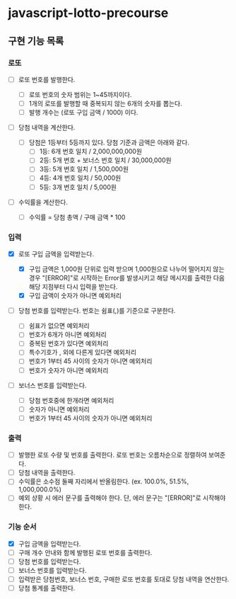 # javascript-lotto-precourse

## 구현 기능 목록

### 로또

- [ ] 로또 번호를 발행한다.
  - [ ] 로또 번호의 숫자 범위는 1~45까지이다.
  - [ ] 1개의 로또를 발행할 때 중복되지 않는 6개의 숫자를 뽑는다.
  - [ ] 발행 개수는 (로또 구입 금액 / 1000) 이다.
- [ ] 당첨 내역을 계산한다.

  - [ ] 당첨은 1등부터 5등까지 있다. 당첨 기준과 금액은 아래와 같다.
    - [ ] 1등: 6개 번호 일치 / 2,000,000,000원
    - [ ] 2등: 5개 번호 + 보너스 번호 일치 / 30,000,000원
    - [ ] 3등: 5개 번호 일치 / 1,500,000원
    - [ ] 4등: 4개 번호 일치 / 50,000원
    - [ ] 5등: 3개 번호 일치 / 5,000원

- [ ] 수익률을 계산한다.
  - [ ] 수익률 = 당첨 총액 / 구매 금액 \* 100

### 입력

- [x] 로또 구입 금액을 입력받는다.
  - [x] 구입 금액은 1,000원 단위로 입력 받으며 1,000원으로 나누어 떨어지지 않는 경우 "[ERROR]"로 시작하는 Error를 발생시키고 해당 메시지를 출력한 다음 해당 지점부터 다시 입력을 받는다.
  - [x] 구입 금액이 숫자가 아니면 예외처리
- [ ] 당첨 번호를 입력받는다. 번호는 쉼표(,)를 기준으로 구분한다.

  - [ ] 쉼표가 없으면 예외처리
  - [ ] 번호가 6개가 아니면 예외처리
  - [ ] 중복된 번호가 있다면 예외처리
  - [ ] 특수기호가 , 외에 다른게 있다면 예외처리
  - [ ] 번호가 1부터 45 사이의 숫자가 아니면 예외처리
  - [ ] 번호가 숫자가 아니면 예외처리

- [ ] 보너스 번호를 입력받는다.
  - [ ] 당첨 번호중에 한개라면 예외처리
  - [ ] 숫자가 아니면 예외처리
  - [ ] 번호가 1부터 45 사이의 숫자가 아니면 예외처리

### 출력

- [ ] 발행한 로또 수량 및 번호를 출력한다. 로또 번호는 오름차순으로 정렬하여 보여준다.
- [ ] 당첨 내역을 출력한다.
- [ ] 수익률은 소수점 둘째 자리에서 반올림한다. (ex. 100.0%, 51.5%, 1,000,000.0%)
- [ ] 예외 상황 시 에러 문구를 출력해야 한다. 단, 에러 문구는 "[ERROR]"로 시작해야 한다.

### 기능 순서

- [x] 구입 금액을 입력받는다.
- [ ] 구매 개수 안내와 함께 발행된 로또 번호를 출력한다.
- [ ] 당첨 번호를 입력받는다.
- [ ] 보너스 번호를 입력받는다.
- [ ] 입력받은 당첨번호, 보너스 번호, 구매한 로또 번호를 토대로 당첨 내역을 연산한다.
- [ ] 당첨 통계를 출력한다.
